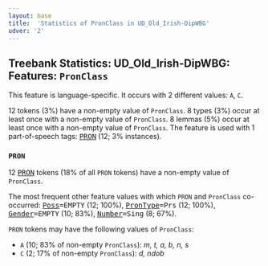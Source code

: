 ```yaml
---
layout: base
title:  'Statistics of PronClass in UD_Old_Irish-DipWBG'
udver: '2'
---
```


## Treebank Statistics: UD_Old_Irish-DipWBG: Features: `PronClass`

This feature is language-specific.
It occurs with 2 different values: `A`, `C`.

12 tokens (3%) have a non-empty value of `PronClass`.
8 types (3%) occur at least once with a non-empty value of `PronClass`.
8 lemmas (5%) occur at least once with a non-empty value of `PronClass`.
The feature is used with 1 part-of-speech tags: <tt><a href="sga_dipwbg-pos-PRON.html">PRON</a></tt> (12; 3% instances).

### `PRON`

12 <tt><a href="sga_dipwbg-pos-PRON.html">PRON</a></tt> tokens (18% of all `PRON` tokens) have a non-empty value of `PronClass`.

The most frequent other feature values with which `PRON` and `PronClass` co-occurred: <tt><a href="sga_dipwbg-feat-Poss.html">Poss</a></tt><tt>=EMPTY</tt> (12; 100%), <tt><a href="sga_dipwbg-feat-PronType.html">PronType</a></tt><tt>=Prs</tt> (12; 100%), <tt><a href="sga_dipwbg-feat-Gender.html">Gender</a></tt><tt>=EMPTY</tt> (10; 83%), <tt><a href="sga_dipwbg-feat-Number.html">Number</a></tt><tt>=Sing</tt> (8; 67%).

`PRON` tokens may have the following values of `PronClass`:

* `A` (10; 83% of non-empty `PronClass`): <em>m, t, a, b, n, s</em>
* `C` (2; 17% of non-empty `PronClass`): <em>d, ndob</em>

